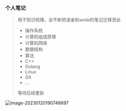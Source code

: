 ### 个人笔记

> 用于知识梳理，会不断把语雀和wolai的笔记迁移至此
>
> - 操作系统
> - 计算机组成原理
> - 计算机网络
> - 数据结构
> - 算法
> - C++
> - Golang
> - Linux
> - Git
> - ...
>
> 等待后续更新

![image-20230120190746697](D:\blog\blog3\images\image-20230120190746697.png)

